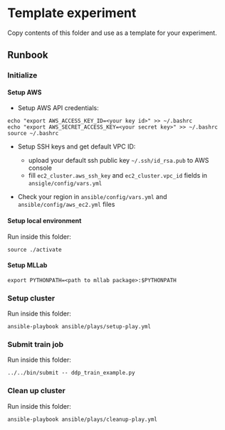 # Template experiment

Copy contents of this folder and use as a template for your experiment.

## Runbook

### Initialize

#### Setup AWS

- Setup AWS API credentials:

```
echo "export AWS_ACCESS_KEY_ID=<your key id>" >> ~/.bashrc
echo "export AWS_SECRET_ACCESS_KEY=<your secret key>" >> ~/.bashrc
source ~/.bashrc
```

- Setup SSH keys and get default VPC ID:

    - upload your default ssh public key `~/.ssh/id_rsa.pub` to AWS console
    - fill `ec2_cluster.aws_ssh_key` and `ec2_cluster.vpc_id` fields in `ansigle/config/vars.yml`

- Check your region in `ansible/config/vars.yml` and `ansible/config/aws_ec2.yml` files

#### Setup local environment

Run inside this folder:

```
source ./activate
```

#### Setup MLLab

```
export PYTHONPATH=<path to mllab package>:$PYTHONPATH
```

### Setup cluster

Run inside this folder:

```
ansible-playbook ansible/plays/setup-play.yml
```

### Submit train job

Run inside this folder:

```
../../bin/submit -- ddp_train_example.py
```

### Clean up cluster

Run inside this folder:

```
ansible-playbook ansible/plays/cleanup-play.yml
```
